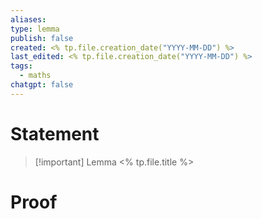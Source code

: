 ```yaml
---
aliases: 
type: lemma
publish: false
created: <% tp.file.creation_date("YYYY-MM-DD") %>
last_edited: <% tp.file.creation_date("YYYY-MM-DD") %>
tags:
  - maths
chatgpt: false
---
```

# Statement

> [!important] Lemma
> <% tp.file.title %>

# Proof
